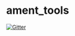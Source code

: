 # ament_tools

[![Gitter](https://badges.gitter.im/Join%20Chat.svg)](https://gitter.im/ament/ament_tools?utm_source=badge&utm_medium=badge&utm_campaign=pr-badge&utm_content=badge)